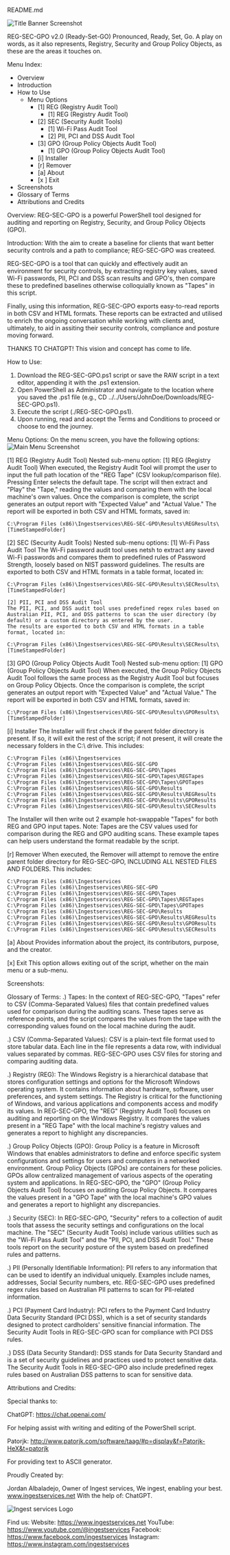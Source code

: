 README.md

![Title Banner Screenshot](https://github.com/Jordan-Albaladejo/REG-SEC-GPO/blob/main/Title_Text.png)

REG-SEC-GPO v2.0 (Ready-Set-GO)
Pronounced, Ready, Set, Go. A play on words, as it also represents, Registry, Security and Group Policy Objects, as these are the areas it touches on.

 
Menu Index:
- Overview
- Introduction
- How to Use
	- Menu Options
		- [1] REG (Registry Audit Tool)
			- [1] REG (Registry Audit Tool)
		- [2] SEC (Security Audit Tools)
			- [1] Wi-Fi Pass Audit Tool
			- [2] PII, PCI and DSS Audit Tool
		- [3] GPO (Group Policy Objects Audit Tool)
			- [1] GPO (Group Policy Objects Audit Tool)
		- [i] Installer
		- [r] Remover
		- [a] About
		- [x ] Exit
- Screenshots
- Glossary of Terms
- Attributions and Credits


Overview:
REG-SEC-GPO is a powerful PowerShell tool designed for auditing and reporting on Registry, Security, and Group Policy Objects (GPO).

Introduction:
With the aim to create a baseline for clients that want better security controls and a path to compliance; REG-SEC-GPO was createed.

REG-SEC-GPO is a tool that can quickly and effectively audit an environment for security controls, by extracting registry key values, saved Wi-Fi passwords, PII, PCI and DSS scan results and GPO's,
then compare these to predefined baselines otherwise colloquially known as "Tapes" in this script.

Finally, using this information, REG-SEC-GPO exports easy-to-read reports in both CSV and HTML formats. These reports can be extracted and utilised to enrich the ongoing conversation while working with clients and, ultimately, to aid in assiting their security controls, compliance and posture moving forward.

THANKS TO CHATGPT! This vision and concept has come to life.



How to Use:
1) Download the REG-SEC-GPO.ps1 script or save the RAW script in a text editor, appending it with the .ps1 extension.
2) Open PowerShell as Administrator and navigate to the location where you saved the .ps1 file (e.g., CD ../../Users/JohnDoe/Downloads/REG-SEC-GPO.ps1).
3) Execute the script (./REG-SEC-GPO.ps1).
4) Upon running, read and accept the Terms and Conditions to proceed or choose to end the journey.

Menu Options:
On the menu screen, you have the following options:
![Main Menu Screenshot](https://github.com/Jordan-Albaladejo/REG-SEC-GPO/blob/main/Main_Menu.png)


[1] REG (Registry Audit Tool)
Nested sub-menu option:
	[1] REG (Registry Audit Tool)
	When executed, the Registry Audit Tool will prompt the user to input the full path location of the "REG Tape" (CSV lookup/comparison file). Pressing Enter selects the default tape.
	The script will then extract and "Play" the "Tape," reading the values and comparing them with the local machine's own values.
	Once the comparison is complete, the script generates an output report with "Expected Value" and "Actual Value." The report will be exported in both CSV and HTML formats, saved in:

    C:\Program Files (x86)\Ingestservices\REG-SEC-GPO\Results\REGResults\[TimeStampedFolder]




[2] SEC (Security Audit Tools)
Nested sub-menu options:
	[1] Wi-Fi Pass Audit Tool
	The Wi-Fi password audit tool uses netsh to extract any saved Wi-Fi passwords and compares them to predefined rules of Password Strength, loosely based on NIST password guidelines.
	The results are exported to both CSV and HTML formats in a table format, located in:

    C:\Program Files (x86)\Ingestservices\REG-SEC-GPO\Results\SECResults\[TimeStampedFolder]

	[2] PII, PCI and DSS Audit Tool
	The PII, PCI, and DSS audit tool uses predefined regex rules based on Australian PII, PCI, and DSS patterns to scan the user directory (by default) or a custom directory as entered by the user.
	The results are exported to both CSV and HTML formats in a table format, located in:

    C:\Program Files (x86)\Ingestservices\REG-SEC-GPO\Results\SECResults\[TimeStampedFolder]




[3] GPO (Group Policy Objects Audit Tool)
Nested sub-menu option:
	[1] GPO (Group Policy Objects Audit Tool)
	When executed, the Group Policy Objects Audit Tool follows the same process as the Registry Audit Tool but focuses on Group Policy Objects.
	Once the comparison is complete, the script generates an output report with "Expected Value" and "Actual Value." The report will be exported in both CSV and HTML formats, saved in:

    C:\Program Files (x86)\Ingestservices\REG-SEC-GPO\Results\GPOResults\[TimeStampedFolder]




[i] Installer
The Installer will first check if the parent folder directory is present. If so, it will exit the rest of the script; if not present, it will create the necessary folders in the C:\ drive.
This includes:

    C:\Program Files (x86)\Ingestservices
    C:\Program Files (x86)\Ingestservices\REG-SEC-GPO
    C:\Program Files (x86)\Ingestservices\REG-SEC-GPO\Tapes
    C:\Program Files (x86)\Ingestservices\REG-SEC-GPO\Tapes\REGTapes
    C:\Program Files (x86)\Ingestservices\REG-SEC-GPO\Tapes\GPOTapes
    C:\Program Files (x86)\Ingestservices\REG-SEC-GPO\Results
    C:\Program Files (x86)\Ingestservices\REG-SEC-GPO\Results\REGResults
    C:\Program Files (x86)\Ingestservices\REG-SEC-GPO\Results\GPOResults
    C:\Program Files (x86)\Ingestservices\REG-SEC-GPO\Results\SECResults

The Installer will then write out 2 example hot-swappable "Tapes" for both REG and GPO input tapes.
Note: Tapes are the CSV values used for comparison during the REG and GPO auditing scans. These example tapes can help users understand the format readable by the script.



[r] Remover
When executed, the Remover will attempt to remove the entire parent folder directory for REG-SEC-GPO, INCLUDING ALL NESTED FILES AND FOLDERS.
This includes:

    C:\Program Files (x86)\Ingestservices
    C:\Program Files (x86)\Ingestservices\REG-SEC-GPO
    C:\Program Files (x86)\Ingestservices\REG-SEC-GPO\Tapes
    C:\Program Files (x86)\Ingestservices\REG-SEC-GPO\Tapes\REGTapes
    C:\Program Files (x86)\Ingestservices\REG-SEC-GPO\Tapes\GPOTapes
    C:\Program Files (x86)\Ingestservices\REG-SEC-GPO\Results
    C:\Program Files (x86)\Ingestservices\REG-SEC-GPO\Results\REGResults
    C:\Program Files (x86)\Ingestservices\REG-SEC-GPO\Results\GPOResults
    C:\Program Files (x86)\Ingestservices\REG-SEC-GPO\Results\SECResults



[a] About
Provides information about the project, its contributors, purpose, and the creator.



[x] Exit
This option allows exiting out of the script, whether on the main menu or a sub-menu.


Screenshots:



Glossary of Terms:
.) Tapes: In the context of REG-SEC-GPO, "Tapes" refer to CSV (Comma-Separated Values) files that contain predefined values used for comparison during the auditing scans. These tapes serve as reference points, and the script compares the values from the tape with the corresponding values found on the local machine during the audit.

.) CSV (Comma-Separated Values): CSV is a plain-text file format used to store tabular data. Each line in the file represents a data row, with individual values separated by commas. REG-SEC-GPO uses CSV files for storing and comparing auditing data.

.) Registry (REG): The Windows Registry is a hierarchical database that stores configuration settings and options for the Microsoft Windows operating system. It contains information about hardware, software, user preferences, and system settings. The Registry is critical for the functioning of Windows, and various applications and components access and modify its values. In REG-SEC-GPO, the "REG" (Registry Audit Tool) focuses on auditing and reporting on the Windows Registry. It compares the values present in a "REG Tape" with the local machine's registry values and generates a report to highlight any discrepancies.

.) Group Policy Objects (GPO): Group Policy is a feature in Microsoft Windows that enables administrators to define and enforce specific system configurations and settings for users and computers in a networked environment. Group Policy Objects (GPOs) are containers for these policies. GPOs allow centralized management of various aspects of the operating system and applications. In REG-SEC-GPO, the "GPO" (Group Policy Objects Audit Tool) focuses on auditing Group Policy Objects. It compares the values present in a "GPO Tape" with the local machine's GPO values and generates a report to highlight any discrepancies.

.) Security (SEC): In REG-SEC-GPO, "Security" refers to a collection of audit tools that assess the security settings and configurations on the local machine. The "SEC" (Security Audit Tools) include various utilities such as the "Wi-Fi Pass Audit Tool" and the "PII, PCI, and DSS Audit Tool." These tools report on the security posture of the system based on predefined rules and patterns.

.) PII (Personally Identifiable Information): PII refers to any information that can be used to identify an individual uniquely. Examples include names, addresses, Social Security numbers, etc. REG-SEC-GPO uses predefined regex rules based on Australian PII patterns to scan for PII-related information.

.) PCI (Payment Card Industry): PCI refers to the Payment Card Industry Data Security Standard (PCI DSS), which is a set of security standards designed to protect cardholders' sensitive financial information. The Security Audit Tools in REG-SEC-GPO scan for compliance with PCI DSS rules.

.) DSS (Data Security Standard): DSS stands for Data Security Standard and is a set of security guidelines and practices used to protect sensitive data. The Security Audit Tools in REG-SEC-GPO also include predefined regex rules based on Australian DSS patterns to scan for sensitive data.



Attributions and Credits:

Special thanks to:

ChatGPT: https://chat.openai.com/

For helping assist with writing and editing of the PowerShell script.



Patorjk: http://www.patorjk.com/software/taag/#p=display&f=Patorjk-HeX&t=patorjk

For providing text to ASCII generator.



Proudly Created by: 
   
Jordan Albaladejo, Owner of Ingest services, We ingest, enabling your best. www.ingestservices.net
   With the help of: ChatGPT.

![Ingest services Logo](https://static.wixstatic.com/media/291797_667b8a6f239b4214b25a1f0c83bd63da~mv2.png/v1/fill/w_217,h_65,al_c,q_85,usm_0.66_1.00_0.01,enc_auto/291797_667b8a6f239b4214b25a1f0c83bd63da~mv2.png)

 Find us:
 Website: https://www.ingestservices.net
 YouTube: https://www.youtube.com/@ingestservices
 Facebook: https://www.facebook.com/ingestservices
 Instagram: https://www.instagram.com/ingestservices

